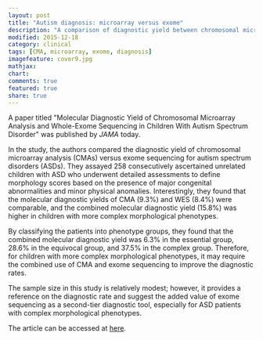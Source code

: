 ```yaml
---
layout: post
title: "Autism diagnosis: microarray versus exome"
description: "A comparison of diagnostic yield between chromosomal microarray analysis (CMA) and exome sequencing for autism spectrum disorders."
modified: 2015-12-18
category: clinical
tags: [CMA, microarray, exome, diagnosis]
imagefeature: cover9.jpg
mathjax: 
chart: 
comments: true
featured: true
share: true
---
```


A paper titled "Molecular Diagnostic Yield of Chromosomal Microarray Analysis and Whole-Exome Sequencing in Children With Autism Spectrum Disorder" was published by *JAMA* today.

In the study, the authors compared the diagnostic yield of chromosomal microarray analysis (CMAs) versus exome sequencing for autism spectrum disorders (ASDs). They assayed 258 consecutively ascertained unrelated children with ASD who underwent detailed assessments to define morphology scores based on the presence of major congenital abnormalities and minor physical anomalies. Interestingly, they found that the molecular diagnostic yields of CMA (9.3%) and WES (8.4%) were comparable, and the combined molecular diagnostic yield (15.8%) was higher in children with more complex morphological phenotypes.

By classifying the patients into phenotype groups, they found that the combined molecular diagnostic yield was 6.3% in the essential group, 28.6% in the equivocal group, and 37.5% in the complex group. Therefore, for children with more complex morphological phenotypes, it may require the combined use of CMA and exome sequencing to improve the diagnostic rates.

The sample size in this study is relatively modest; however, it provides a reference on the diagnostic rate and suggest the added value of exome sequencing as a second-tier diagnostic tool, especially for ASD patients with complex morphological phenotypes.

The article can be accessed at [here](http://jama.jamanetwork.com/article.aspx?articleID=2432161).
